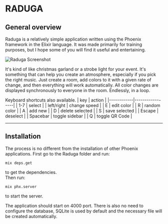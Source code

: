 # RADUGA

## General overview

Raduga is a relatively simple application written using the Phoenix framework in the Elixir language. It was made primarily for training purposes, but I hope some of you will find it useful and entertaining.

![Raduga Screenshot](https://shantarli.me/pages/web/raduga/raduga.png?m=1674091616)

It's kind of like сhristmas garland or a strobe light for your event. It's something that can help you create an atmosphere, especially if you pick the right music. Just create a room, add colors to it with a given rate of change, and then everything will work automatically. All color changes are displayed synchronously to everyone in the room. Endlessly, in a loop.

Keyboard shortcuts also available.
| key | action |
|------------|-----------------|
| 1-7 | select |
| left/right | change speed |
| E | edit color |
| R | random color |
| A | add new |
| D | delete selected |
| S | save selected |
| Escape | deselect |
| Spacebar | toggle sidebar |
| Q | toggle QR Code |

---

## Installation

The process is no different from the installation of other Phoenix applications. First go to the Raduga folder and run:

    mix deps.get

to get the dependencies.  
Then run:

    mix phx.server

to start the server.

The application should start on 4000 port. There is also no need to configure the database, SQLite is used by default and the necessary file will be created automatically.
